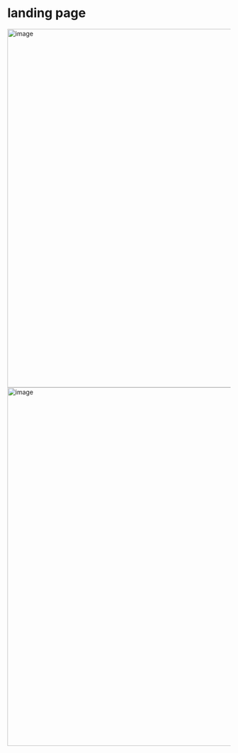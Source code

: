 # landing page
<img width="809" alt="image" src="https://github.com/user-attachments/assets/bd8f6c86-adb4-41b0-a083-8e9bc2046b44" />
<img width="809" alt="image" src="https://github.com/user-attachments/assets/7a145860-1c4e-4f5d-8b4e-db50c79e7332" />
